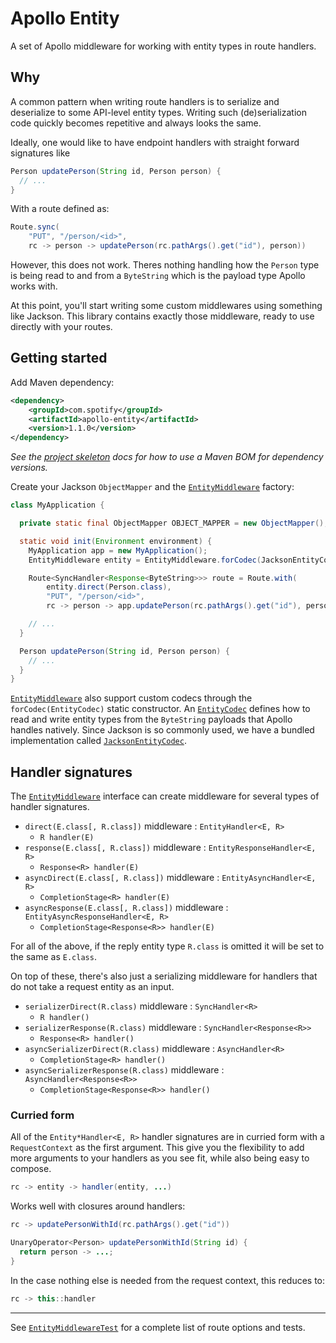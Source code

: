 Apollo Entity
=============

A set of Apollo middleware for working with entity types in route handlers.

## Why

A common pattern when writing route handlers is to serialize and deserialize to some API-level
entity types. Writing such (de)serialization code quickly becomes repetitive and always looks
the same.

Ideally, one would like to have endpoint handlers with straight forward signatures like

```java
Person updatePerson(String id, Person person) {
  // ...
}
```

With a route defined as:

```java
Route.sync(
    "PUT", "/person/<id>",
    rc -> person -> updatePerson(rc.pathArgs().get("id"), person))
```

However, this does not work. Theres nothing handling how the `Person` type is being read to and
from a `ByteString` which is the payload type Apollo works with.

At this point, you'll start writing some custom middlewares using something like Jackson. This
library contains exactly those middleware, ready to use directly with your routes.


## Getting started

Add Maven dependency:

```xml
<dependency>
    <groupId>com.spotify</groupId>
    <artifactId>apollo-entity</artifactId>
    <version>1.1.0</version>
</dependency>
```

_See the [project skeleton] docs for how to use a Maven BOM for dependency versions._

Create your Jackson `ObjectMapper` and the [`EntityMiddleware`][1] factory:

```java
class MyApplication {

  private static final ObjectMapper OBJECT_MAPPER = new ObjectMapper();

  static void init(Environment environment) {
    MyApplication app = new MyApplication();
    EntityMiddleware entity = EntityMiddleware.forCodec(JacksonEntityCodec.forMapper(OBJECT_MAPPER));

    Route<SyncHandler<Response<ByteString>>> route = Route.with(
        entity.direct(Person.class),
        "PUT", "/person/<id>",
        rc -> person -> app.updatePerson(rc.pathArgs().get("id"), person));

    // ...
  }

  Person updatePerson(String id, Person person) {
    // ...
  }
}
```

[`EntityMiddleware`][1] also support custom codecs through the `forCodec(EntityCodec)` static
constructor. An [`EntityCodec`][2] defines how to read and write entity types from the `ByteString`
payloads that Apollo handles natively. Since Jackson is so commonly used, we have a bundled
implementation called [`JacksonEntityCodec`][4].

## Handler signatures

The [`EntityMiddleware`][1] interface can create middleware for several types of handler
signatures.

* `direct(E.class[, R.class])` middleware : `EntityHandler<E, R>`
  - `R handler(E)`
* `response(E.class[, R.class])` middleware : `EntityResponseHandler<E, R>`
  - `Response<R> handler(E)`
* `asyncDirect(E.class[, R.class])` middleware : `EntityAsyncHandler<E, R>`
  - `CompletionStage<R> handler(E)`
* `asyncResponse(E.class[, R.class])` middleware : `EntityAsyncResponseHandler<E, R>`
  - `CompletionStage<Response<R>> handler(E)`

For all of the above, if the reply entity type `R.class` is omitted it will be set to the same as `E.class`.

On top of these, there's also just a serializing middleware for handlers that do not take a
request entity as an input.

* `serializerDirect(R.class)` middleware : `SyncHandler<R>`
  - `R handler()`
* `serializerResponse(R.class)` middleware : `SyncHandler<Response<R>>`
  - `Response<R> handler()`
* `asyncSerializerDirect(R.class)` middleware : `AsyncHandler<R>`
  - `CompletionStage<R> handler()`
* `asyncSerializerResponse(R.class)` middleware : `AsyncHandler<Response<R>>`
  - `CompletionStage<Response<R>> handler()`

### Curried form

All of the `Entity*Handler<E, R>` handler signatures are in curried form with a `RequestContext`
as the first argument. This give you the flexibility to add more arguments to your handlers as you
see fit, while also being easy to compose.

```java
rc -> entity -> handler(entity, ...)
```

Works well with closures around handlers:

```java
rc -> updatePersonWithId(rc.pathArgs().get("id"))

UnaryOperator<Person> updatePersonWithId(String id) {
  return person -> ...;
}
```

In the case nothing else is needed from the request context, this reduces to:

```java
rc -> this::handler
```

---

See [`EntityMiddlewareTest`][3] for a complete list of route options and tests.

[1]: src/main/java/com/spotify/apollo/entity/EntityMiddleware.java
[2]: src/main/java/com/spotify/apollo/entity/EntityCodec.java
[3]: src/test/java/com/spotify/apollo/entity/EntityMiddlewareTest.java
[4]: src/main/java/com/spotify/apollo/entity/JacksonEntityCodec.java
[project skeleton]: https://github.com/spotify/apollo/tree/master/apollo-http-service#maven
